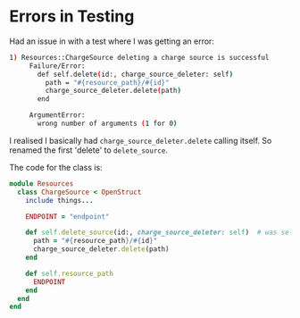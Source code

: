# Errors in Testing

Had an issue in with a test where I was getting an error:

```bash
1) Resources::ChargeSource deleting a charge source is successful
     Failure/Error:
       def self.delete(id:, charge_source_deleter: self)
         path = "#{resource_path}/#{id}"
         charge_source_deleter.delete(path)
       end

     ArgumentError:
       wrong number of arguments (1 for 0)
```

I realised I basically had `charge_source_deleter.delete` calling itself.
So renamed the first 'delete' to `delete_source`.

The code for the class is:

```ruby
module Resources
  class ChargeSource < OpenStruct
    include things...

    ENDPOINT = "endpoint"

    def self.delete_source(id:, charge_source_deleter: self)  # was self.delete
      path = "#{resource_path}/#{id}"
      charge_source_deleter.delete(path)
    end

    def self.resource_path
      ENDPOINT
    end
  end
end
```

